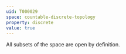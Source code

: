 ```yaml
---
uid: T000029
space: countable-discrete-topology
property: discrete
value: true
---
```

All subsets of the space are open by definition.
